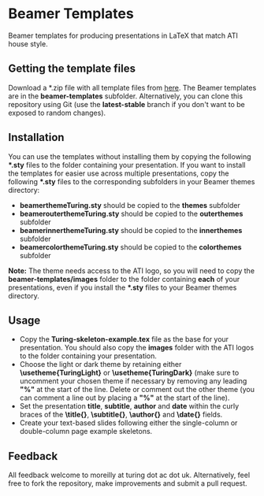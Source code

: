 # Beamer Templates
Beamer templates for producing presentations in LaTeX that match ATI house style.

## Getting the template files
Download a \*.zip file with all template files from [here](https://github.com/alan-turing-institute/templates/releases/tag/v0.1.2). The Beamer templates are in the **beamer-templates** subfolder. Alternatively, you can clone this repository using Git (use the **latest-stable** branch if you don't want to be exposed to random changes).

## Installation
You can use the templates without installing them by copying the following **\*.sty** files to the folder containing your presentation. If you want to install the templates for easier use across multiple presentations, copy the following **\*.sty** files to the corresponding subfolders in your Beamer themes directory:
 - **beamerthemeTuring.sty** should be copied to the **themes** subfolder
 - **beamerouterthemeTuring.sty** should be copied to the **outerthemes** subfolder
 - **beamerinnerthemeTuring.sty** should be copied to the **innerthemes** subfolder
 - **beamercolorthemeTuring.sty** should be copied to the **colorthemes** subfolder

 **Note:** The theme needs access to the ATI logo, so you will need to copy the **beamer-templates/images** folder to the folder containing **each** of your presentations, even if you install the **\*.sty** files to your Beamer themes directory.

## Usage
- Copy the **Turing-skeleton-example.tex** file as the base for your presentation. You should also copy the **images** folder with the ATI logos to the folder containing your presentation.
- Choose the light or dark theme by retaining either **\\usetheme{TuringLight}** or **\\usetheme{TuringDark}** (make sure to uncomment your chosen theme if necessary by removing any leading **"%"** at the start of the line. Delete or comment out the other theme (you can comment a line out by placing a **"%"** at the start of the line).
- Set the presentation **title**, **subtitle**, **author** and **date** within the curly braces of the **\\title{}**, **\\subtitle{}**, **\\author{}** and **\\date{}** fields.
- Create your text-based slides following either the single-column or double-column page example skeletons.

## Feedback
All feedback welcome to moreilly at turing dot ac dot uk. Alternatively, feel free to fork the repository, make improvements and submit a pull request.
